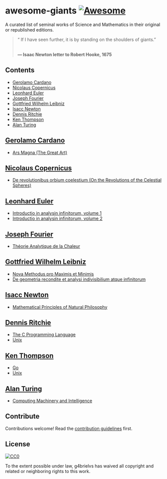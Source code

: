 # awesome-giants [![Awesome](https://awesome.re/badge.svg)](https://awesome.re)

A curated list of seminal works of Science and Mathematics in their original or republished editions.

<blockquote>
“ If I have seen further, it is by standing on the shoulders of giants.”

<br><b>― Isaac Newton letter to Robert Hooke, 1675 </b>
</blockquote>

## Contents

- [Gerolamo Cardano](#gerolamo-cardano)
- [Nicolaus Copernicus](#nicolaus-copernicus)
- [Leonhard Euler](#leonhard-euler)
- [Joseph Fourier](#joseph-fourier)
- [Gottfried Wilhelm Leibniz](#gottfried-wilhelm-leibniz)
- [Isacc Newton](#isacc-newton)
- [Dennis Ritchie](#dennis-ritchie)
- [Ken Thompson](#ken-thompson)
- [Alan Turing](#alan-turing)

## [Gerolamo Cardano](https://en.wikipedia.org/wiki/Gerolamo_Cardano)

- [Ars Magna (The Great Art)](http://worldlibrary.org/articles/eng/Ars_Magna_(Gerolamo_Cardano))

## [Nicolaus Copernicus](https://en.wikipedia.org/wiki/Nicolaus_Copernicus)

- [De revolutionibus orbium coelestium (On the Revolutions of the Celestial Spheres)]([http://worldlibrary.org/Articles/De%20revolutionibus%20orbium%20coelestium)

## [Leonhard Euler](https://en.wikipedia.org/wiki/Leonhard_Euler)

- [Introductio in analysin infinitorum, volume 1](http://eulerarchive.maa.org/pages/E101.html)
- [Introductio in analysin infinitorum, volume 2](http://eulerarchive.maa.org/pages/E102.html)

## [Joseph Fourier](https://en.wikipedia.org/wiki/Joseph_Fourier)

- [Théorie Analytique de la Chaleur](https://books.google.com/books/about/Th%C3%A9orie_analytique_de_la_chaleur.html?id=1TUVAAAAQAAJ)


## [Gottfried Wilhelm Leibniz](https://en.wikipedia.org/wiki/Gottfried_Wilhelm_Leibniz)

- [Nova Methodus pro Maximis et Minimis](https://www.maa.org/book/export/html/641727)
- [De geometria recondite et analysi indivisibilium atque infinitorum](https://www.maa.org/press/periodicals/convergence/mathematical-treasure-leibnizs-papers-on-calculus-integral-calculus)

## [Isacc Newton](https://en.wikipedia.org/wiki/Isaac_Newton)

- [Mathematical Principles of Natural Philosophy](https://archive.org/details/newtonspmathema00newtrich)

## [Dennis Ritchie](https://en.wikipedia.org/wiki/Dennis_Ritchie)

- [The C Programming Language](https://en.wikipedia.org/wiki/The_C_Programming_Language)
- [Unix](https://en.wikipedia.org/wiki/Unix)

## [Ken Thompson](https://en.wikipedia.org/wiki/Ken_Thompson)

- [Go](https://golang.org)
- [Unix](https://en.wikipedia.org/wiki/Unix)

## [Alan Turing](https://en.wikipedia.org/wiki/Alan_Turing)

- [Computing Machinery and Intelligence](https://www.cs.mcgill.ca/~dprecup/courses/AI/Materials/turing1950.pdf)

## Contribute

Contributions welcome! Read the [contribution guidelines](contributing.md) first.


## License

[![CC0](https://mirrors.creativecommons.org/presskit/buttons/88x31/svg/cc-zero.svg)](https://creativecommons.org/publicdomain/zero/1.0)

To the extent possible under law, g4brielvs has waived all copyright and
related or neighboring rights to this work.
